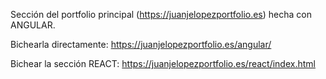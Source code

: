 Sección del portfolio principal (https://juanjelopezportfolio.es) hecha con ANGULAR.

Bichearla directamente: https://juanjelopezportfolio.es/angular/

Bichear la sección REACT: https://juanjelopezportfolio.es/react/index.html
